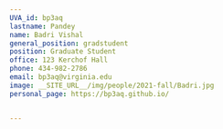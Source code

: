 ```yaml
---
UVA_id: bp3aq
lastname: Pandey
name: Badri Vishal
general_position: gradstudent
position: Graduate Student
office: 123 Kerchof Hall
phone: 434-982-2786
email: bp3aq@virginia.edu
image: __SITE_URL__/img/people/2021-fall/Badri.jpg
personal_page: https://bp3aq.github.io/


---
```


